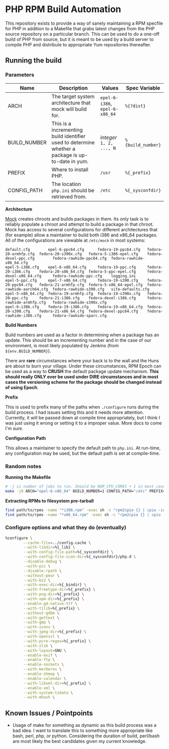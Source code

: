 PHP RPM Build Automation
===

This repository exists to provide a way of sanely maintaining a RPM specfile for PHP in addition to a Makefile that
grabs latest changes from the PHP source repository on a particular branch.  This can be used to do a one-off build of
PHP from source, but it is meant to be used by a build server to compile PHP and distribute to appropriate Yum
repositories thereafter.

## Running the build

### Parameters

| Name | Description | Values | Spec Variable |
| ---- | ----------- | ------ | ------------- |
| ARCH | The target system architecture that mock will build for. | `epel-6-i386`, `epel-6-x86_64` | `%{?dist}` |
| BUILD_NUMBER | This is a incrementing build identifier used to determine whether a package is up-to-date in yum. | _integer_ `1, 2, ..., N` | `%{build_number}` |
| PREFIX | Where to install PHP. | `/usr` | `%{_prefix}` |
| CONFIG_PATH | The location `php.ini` should be retrieved from. | `/etc` | `%{_sysconfdir}` |

**Architecture**

[Mock](http://fedoraproject.org/wiki/Projects/Mock) creates chroots and builds packages in them. Its only task is to
reliably populate a chroot and attempt to build a package in that chroot.  Mock has access to several configurations
for different architectures that (for example) allow a maintainer to build both i386 and x86_64 packages.  All of the
configurations are viewable at `/etc/mock` in most systems:

```
default.cfg        epel-6-ppc64.cfg      fedora-19-ppc64.cfg   fedora-20-armhfp.cfg  fedora-20-s390x.cfg   fedora-5-i386-epel.cfg    fedora-devel-ppc.cfg        fedora-rawhide-ppc64.cfg  fedora-rawhide-x86_64.cfg
epel-5-i386.cfg    epel-6-x86_64.cfg     fedora-19-ppc.cfg     fedora-20-i386.cfg    fedora-20-x86_64.cfg  fedora-5-ppc-epel.cfg     fedora-devel-x86_64.cfg     fedora-rawhide-ppc.cfg    logging.ini
epel-5-ppc.cfg     epel-7-x86_64.cfg     fedora-19-s390.cfg    fedora-20-ppc64.cfg   fedora-21-armhfp.cfg  fedora-5-x86_64-epel.cfg  fedora-rawhide-aarch64.cfg  fedora-rawhide-s390.cfg   site-defaults.cfg
epel-5-x86_64.cfg  fedora-19-armhfp.cfg  fedora-19-s390x.cfg   fedora-20-ppc.cfg     fedora-21-i386.cfg    fedora-devel-i386.cfg     fedora-rawhide-armhfp.cfg   fedora-rawhide-s390x.cfg
epel-6-i386.cfg    fedora-19-i386.cfg    fedora-19-x86_64.cfg  fedora-20-s390.cfg    fedora-21-x86_64.cfg  fedora-devel-ppc64.cfg    fedora-rawhide-i386.cfg     fedora-rawhide-sparc.cfg
```

**Build Numbers**

Build numbers are used as a factor in determining when a package has an update. This should be an incrementing number
and in the case of our environment, is most likely populated by Jenkins (from `${env.BUILD_NUMBER}`).

There are **rare** circumstances where your back is to the wall and the Huns are about to burn your village. Under
these circumstances, RPM Epoch can be used as a way to **CRUSH** the default package update mechanism.  **This should
really ONLY ever be used under DIRE circumstances and in most cases the versioning scheme for the package should be
changed instead of using Epoch**.

**Prefix**

This is used to prefix many of the paths when `./configure` runs during the build process.  I had issues setting this
and it needs more attention.  Currently, it will be passed down at compile time appropriately, but I think I was just
using it wrong or setting it to a improper value.  More docs to come I'm sure.

**Configuration Path**

This allows a maintainer to specify the default path to `php.ini`.  At run-time, any configuration may be used, but
the default path is set at compile-time.

### Random notes

**Running the Makefile**
```bash
# -j is number of jobs to run. Should be NUM_CPU_CORES + 1 in most cases.
make -j9 ARCH="epel-6-x86_64" BUILD_NUMBER=1 CONFIG_PATH="/etc" PREFIX="/usr"
```

**Extracting RPMs to filesystem pre-tarball**
```bash
find path/to/rpms -name "*i386.rpm" -exec sh -c "rpm2cpio {} | cpio -idmv" \;
find path/to/rpms -name "*x86_64.rpm" -exec sh -c "rpm2cpio {} | cpio -idmv" \;
```

### Configure options and what they do (eventually)

```bash
%configure \
        --cache-file=../config.cache \
        --with-libdir=%{_lib} \
        --with-config-file-path=%{_sysconfdir} \
        --with-config-file-scan-dir=%{_sysconfdir}/php.d \
        --disable-debug \
        --with-pic \
        --disable-rpath \
        --without-pear \
        --with-bz2 \
        --with-exec-dir=%{_bindir} \
        --with-freetype-dir=%{_prefix} \
        --with-png-dir=%{_prefix} \
        --with-xpm-dir=%{_prefix} \
        --enable-gd-native-ttf \
        --with-t1lib=%{_prefix} \
        --without-gdbm \
        --with-gettext \
        --with-gmp \
        --with-iconv \
        --with-jpeg-dir=%{_prefix} \
        --with-openssl \
        --with-pcre-regex=%{_prefix} \
        --with-zlib \
        --with-layout=GNU \
        --enable-exif \
        --enable-ftp \
        --enable-sockets \
        --with-kerberos \
        --enable-shmop \
        --enable-calendar \
        --with-libxml-dir=%{_prefix} \
        --enable-xml \
        --with-system-tzdata \
        --with-mhash \
```

## Known Issues / Pointpoints

* Usage of make for something as dynamic as this build process was a bad idea.  I want to translate this to
something more appropriate like bash, perl, php, or python.  Considering the duration of build, perl/bash are
most likely the best candidates given my current knowledge.

